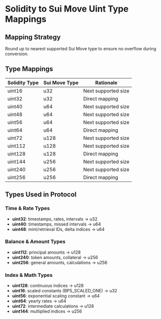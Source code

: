 # Solidity to Sui Move Uint Type Mappings

## Mapping Strategy
Round up to nearest supported Sui Move type to ensure no overflow during conversion.

## Type Mappings

| Solidity Type | Sui Move Type | Rationale |
|---------------|---------------|-----------|
| uint16 | u32 | Next supported size |
| uint32 | u32 | Direct mapping |
| uint40 | u64 | Next supported size |
| uint48 | u64 | Next supported size |
| uint56 | u64 | Next supported size |
| uint64 | u64 | Direct mapping |
| uint72 | u128 | Next supported size |
| uint112 | u128 | Next supported size |
| uint128 | u128 | Direct mapping |
| uint144 | u256 | Next supported size |
| uint240 | u256 | Next supported size |
| uint256 | u256 | Direct mapping |

## Types Used in Protocol

### Time & Rate Types
- **uint32**: timestamps, rates, intervals → u32
- **uint40**: timestamps, missed intervals → u64
- **uint48**: mint/retrieval IDs, delta indices → u64

### Balance & Amount Types
- **uint112**: principal amounts → u128
- **uint240**: token amounts, collateral → u256
- **uint256**: general amounts, calculations → u256

### Index & Math Types
- **uint128**: continuous indices → u128
- **uint16**: scaled constants (BPS_SCALED_ONE) → u32
- **uint56**: exponential scaling constant → u64
- **uint64**: yearly rates → u64
- **uint72**: intermediate calculations → u128
- **uint144**: multiplied indices → u256